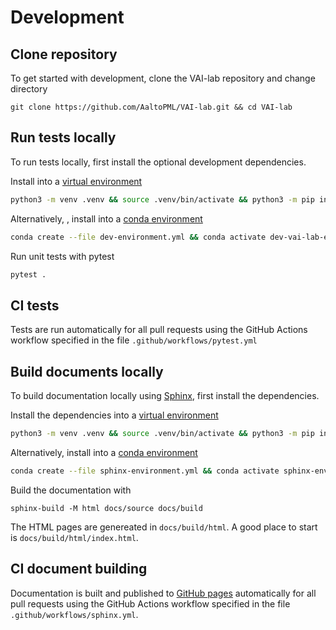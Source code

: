 # Development

## Clone repository

To get started with development, clone the VAI-lab repository and change directory
```bash,
git clone https://github.com/AaltoPML/VAI-lab.git && cd VAI-lab
```

## Run tests locally

To run tests locally, first install the optional development dependencies.

Install into a [virtual environment](https://docs.python.org/3/library/venv.html)
```bash
python3 -m venv .venv && source .venv/bin/activate && python3 -m pip install -U pip && python3 -m pip install ".[dev]"
```

Alternatively, , install into a [conda environment](https://conda.io/projects/conda/en/latest/user-guide/getting-started.html)
```bash
conda create --file dev-environment.yml && conda activate dev-vai-lab-env
```

Run unit tests with pytest
```bash
pytest .
```

## CI tests

Tests are run automatically for all pull requests using the GitHub Actions workflow specified in the file `.github/workflows/pytest.yml` 


## Build documents locally

To build documentation locally using [Sphinx](https://sphinx-rtd-tutorial.readthedocs.io/en/latest/), first install the dependencies.

Install the dependencies into a [virtual environment](https://docs.python.org/3/library/venv.html)
```bash
python3 -m venv .venv && source .venv/bin/activate && python3 -m pip install -U pip && python3 -m pip install -r sphinx-requirements.txt
```

Alternatively, install into a [conda environment](https://conda.io/projects/conda/en/latest/user-guide/getting-started.html)
```bash
conda create --file sphinx-environment.yml && conda activate sphinx-env
```

Build the documentation with
```
sphinx-build -M html docs/source docs/build
```
The HTML pages are genereated in `docs/build/html`. A good place to start is `docs/build/html/index.html`.

## CI document building

Documentation is built and published to [GitHub pages](https://pypi.org/project/vai-lab/) automatically for all pull requests using the GitHub Actions workflow specified in the file `.github/workflows/sphinx.yml`.

